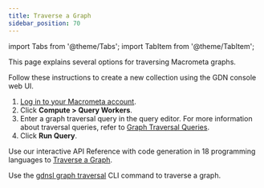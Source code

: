 ```yaml
---
title: Traverse a Graph
sidebar_position: 70
---
```


import Tabs from '@theme/Tabs';
import TabItem from '@theme/TabItem';

This page explains several options for traversing Macrometa graphs.

<Tabs groupId="operating-systems">
<TabItem value="console" label="Web Console">

Follow these instructions to create a new collection using the GDN console web UI.

1. [Log in to your Macrometa account](https://auth.paas.macrometa.io/).
2. Click **Compute > Query Workers**.
3. Enter a graph traversal query in the query editor. For more information about traversal queries, refer to [Graph Traversal Queries](../graph-queries/traversal-queries/).
4. Click **Run Query**.

</TabItem>
<TabItem value="api" label="REST API">

Use our interactive API Reference with code generation in 18 programming languages to [Traverse a Graph](https://www.macrometa.com/docs/api#/operations/ReadIn-OrOutboundEdges).

</TabItem>
<TabItem value="cli" label="CLI">

Use the [gdnsl graph traversal](../../cli/collections-cli.md) CLI command to traverse a graph.

</TabItem>
</Tabs>
